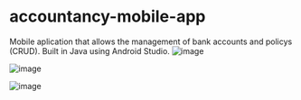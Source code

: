 # accountancy-mobile-app
Mobile aplication that allows the management of bank accounts and policys (CRUD).
Built in Java using Android Studio.
![image](https://github.com/Fernand0gh/accountancy-mobile-app/assets/117942609/d2f3a152-6c0e-4a22-afa5-4d43931a0ac2)

![image](https://github.com/Fernand0gh/accountancy-mobile-app/assets/117942609/7a2e2aa7-c5c7-4bd3-a119-59e46e071035)

![image](https://github.com/Fernand0gh/accountancy-mobile-app/assets/117942609/b1ad6496-8acb-4e54-a33f-7d05f3e20da5)
